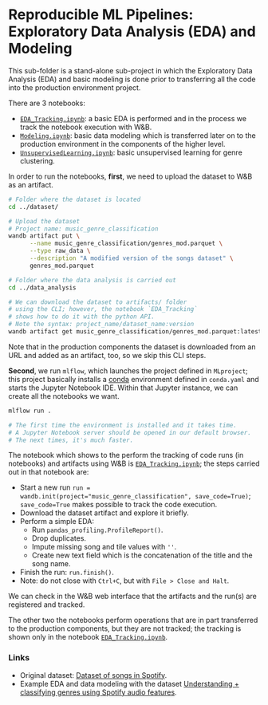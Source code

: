 # Reproducible ML Pipelines: Exploratory Data Analysis (EDA) and Modeling

This sub-folder is a stand-alone sub-project in which the Exploratory Data Analysis (EDA) and basic modeling is done prior to transferring all the code into the production environment project.

There are 3 notebooks:

- [`EDA_Tracking.ipynb`](EDA_Tracking.ipynb): a basic EDA is performed and in the process we track the notebook execution with W&B.
- [`Modeling.ipynb`](Modeling.ipynb): basic data modeling which is transferred later on to the production environment in the components of the higher level.
- [`UnsupervisedLearning.ipynb`](UnsupervisedLearning.ipynb): basic unsupervised learning for genre clustering.

In order to run the notebooks, **first**, we need to upload the dataset to W&B as an artifact.

```bash
# Folder where the dataset is located
cd ../dataset/

# Upload the dataset
# Project name: music_genre_classification
wandb artifact put \
      --name music_genre_classification/genres_mod.parquet \
      --type raw_data \
      --description "A modified version of the songs dataset" \
      genres_mod.parquet

# Folder where the data analysis is carried out
cd ../data_analysis

# We can download the dataset to artifacts/ folder
# using the CLI; however, the notebook `EDA_Tracking`
# shows how to do it with the python API.
# Note the syntax: project_name/dataset_name:version
wandb artifact get music_genre_classification/genres_mod.parquet:latest
```

Note that in the production components the dataset is downloaded from an URL and added as an artifact, too, so we skip this CLI steps.

**Second**, we run `mlflow`, which launches the project defined in `MLproject`; this project basically installs a [conda](https://docs.conda.io/en/latest/) environment defined in `conda.yaml` and starts the Jupyter Notebook IDE. Within that Jupyter instance, we can create all the notebooks we want.

```bash
mlflow run .

# The first time the environment is installed and it takes time.
# A Jupyter Notebook server should be opened in our default browser.
# The next times, it's much faster.
```

The notebook which shows to the perform the tracking of code runs (in notebooks) and artifacts using W&B is [`EDA_Tracking.ipynb`](EDA_Tracking.ipynb); the steps carried out in that notebook are:

- Start a new run `run = wandb.init(project="music_genre_classification", save_code=True)`; `save_code=True` makes possible to track the code execution.
- Download the dataset artifact and explore it briefly.
- Perform a simple EDA:
  - Run `pandas_profiling.ProfileReport()`.
  - Drop duplicates.
  - Impute missing song and tile values with `''`.
  - Create new text field which is the concatenation of the title and the song name.
- Finish the run: `run.finish()`.
- Note: do not close with `Ctrl+C`, but with `File > Close and Halt`.

We can check in the W&B web interface that the artifacts and the run(s) are registered and tracked.

The other two the notebooks perform operations that are in part transferred to the production components, but they are not tracked; the tracking is shown only in the notebook [`EDA_Tracking.ipynb`](EDA_Tracking.ipynb).

### Links

- Original dataset: [Dataset of songs in Spotify](https://www.kaggle.com/datasets/mrmorj/dataset-of-songs-in-spotify).
- Example EDA and data modeling with the dataset [Understanding + classifying genres using Spotify audio features](https://www.kaylinpavlik.com/classifying-songs-genres/).

